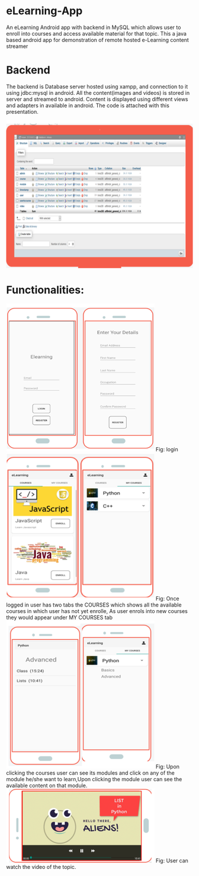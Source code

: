 # eLearning-App
An eLearning Android app with backend in MySQL which allows user to enroll into courses and access available material for that topic. This a java based android app for demonstration of remote hosted e-Learning content streamer

# Backend
The backend is Database server hosted using xampp, and connection to it using jdbc:mysql in android. 
All the content(images and videos) is stored in server and streamed to android.
Content is displayed using different views and adapters in available in android.
The code is attached with this presentation.

<img src="Images/5.png" width="600" height="400">

# Functionalities:
 
 
<img src="Images/Untitled.png" width="400" height="400">
 Fig: login
 
 
<img src="Images/2.png" width="400" height="400">
 Fig: Once logged in user has two tabs the COURSES which shows all the available courses in which user has not yet enrolle, As user enrols into new courses they would appear under MY COURSES tab
 
 
<img src="Images/3.png" width="400" height="400">
 Fig: Upon clicking the courses user can see its modules and click on any of the module he/she want to learn,Upon clicking the module user can see the available content on that module.
 
 
<img src="Images/4.png" width="400" height="200">
 Fig: User can watch the video of the topic. 

